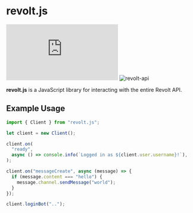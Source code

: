 # revolt.js

![revolt.js](https://img.shields.io/npm/v/revolt.js)
![revolt-api](https://img.shields.io/npm/v/revolt-api?label=Revolt%20API)

**revolt.js** is a JavaScript library for interacting with the entire Revolt
API.

## Example Usage

```javascript
import { Client } from "revolt.js";

let client = new Client();

client.on(
  "ready",
  async () => console.info(`Logged in as ${client.user.username}!`),
);

client.on("messageCreate", async (message) => {
  if (message.content === "hello") {
    message.channel.sendMessage("world");
  }
});

client.loginBot("..");
```
